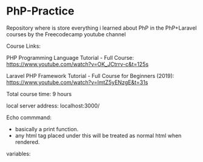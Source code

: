 # PhP-Practice

Repository where is store everything i learned about PhP in the PhP+Laravel courses by the Freecodecamp youtube channel

Course Links:

PHP Programming Language Tutorial - Full Course: https://www.youtube.com/watch?v=OK_JCtrrv-c&t=125s

Laravel PHP Framework Tutorial - Full Course for Beginners (2019): https://www.youtube.com/watch?v=ImtZ5yENzgE&t=31s

Total course time: 9 hours

local server address: localhost:3000/

Echo commmand:

- basically a print function.
- any html tag placed under this will be treated as normal html when rendered.

variables:
